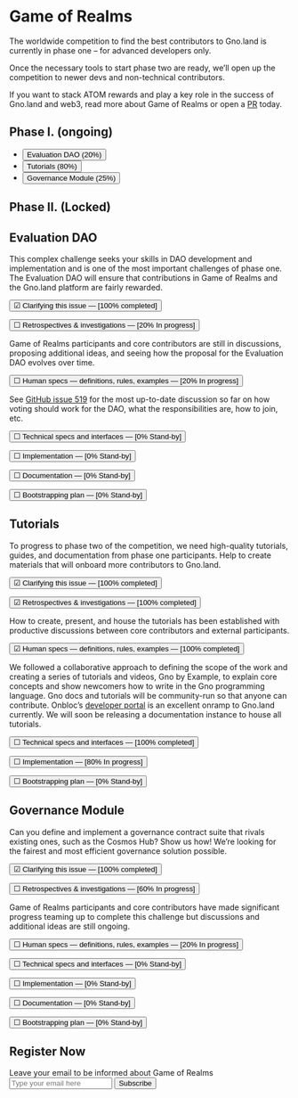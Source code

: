 # Game of Realms

The worldwide competition to find the best contributors to Gno.land is currently in phase one – for advanced developers only.

Once the necessary tools to start phase two are ready, we’ll open up the competition to newer devs and non-technical contributors.

If you want to stack ATOM rewards and play a key role in the success of Gno.land and web3, read more about Game of Realms or open a [PR](https://github.com/gnolang/gno/) today.

<div>

<div role="tablist" aria-labelledby="tablist-1" class="tabs">
<div class="columns-2">
<div>

## Phase I. (ongoing)

- <button id="tab-1" type="button" role="tab" aria-selected="true" aria-controls="tabpanel-1">Evaluation DAO (20%)</button>
- <button id="tab-2" type="button" role="tab" aria-selected="false" aria-controls="tabpanel-2" tabindex="-1">Tutorials (80%)</button>
- <button id="tab-3" type="button" role="tab" aria-selected="false" aria-controls="tabpanel-3" tabindex="-1">Governance Module (25%)</button>

</div>
<div>

## Phase II. (Locked)

</div>
</div>
</div>

<div class="jumbotron">

<div id="tabpanel-1" role="tabpanel" tabindex="0" aria-labelledby="tab-1" class="">

## Evaluation DAO

This complex challenge seeks your skills in DAO development and implementation and is one of the most important challenges of phase one. The Evaluation DAO will ensure that contributions in Game of Realms and the Gno.land platform are fairly rewarded.

<div class="accordion gor-accordion">

<button type="button" aria-expanded="false" class="accordion-trigger is-muted" aria-controls="acc-1" id="accpanel-1"> &#9745; <span class="is-finished">Clarifying this issue</span> — [100%&nbsp;completed] </button>

<div id="acc-1" role="region" aria-labelledby="accpanel-1" class="accordion-panel is-hidden">
</div>

<button type="button" aria-expanded="true" class="accordion-trigger" aria-controls="acc-2" id="accpanel-2"> &#9744; <span class="is-underline">Retrospectives & investigations</span> — [20%&nbsp;In progress]</button>

<div id="acc-2" role="region" aria-labelledby="accpanel-2" class="accordion-panel">

Game of Realms participants and core contributors are still in discussions, proposing additional ideas, and seeing how the proposal for the Evaluation DAO evolves over time.

</div>

<button type="button" aria-expanded="true" class="accordion-trigger" aria-controls="acc-3" id="accpanel-3"> &#9744; <span class="is-underline">Human specs — definitions, rules, examples</span> — [20%&nbsp;In progress]</button>

<div id="acc-3" role="region" aria-labelledby="accpanel-3" class="accordion-panel">

See [GitHub issue 519](https://github.com/gnolang/gno/issues/519) for the most up-to-date discussion so far on how voting should work for the DAO, what the responsibilities are, how to join, etc.

</div>

<button type="button" aria-expanded="false" class="accordion-trigger" aria-controls="acc-4" id="accpanel-4"> &#9744; <span class="is-underline">Technical specs and interfaces</span> — [0%&nbsp;Stand-by]</button>

<div id="acc-4" role="region" aria-labelledby="accpanel-4" class="accordion-panel is-hidden">
</div>

<button type="button" aria-expanded="false" class="accordion-trigger" aria-controls="acc-5" id="accpanel-5"> &#9744; <span class="is-underline">Implementation</span> — [0%&nbsp;Stand-by]</button>

<div id="acc-5" role="region" aria-labelledby="accpanel-5" class="accordion-panel is-hidden">
</div>

<button type="button" aria-expanded="false" class="accordion-trigger" aria-controls="acc-6" id="accpanel-6"> &#9744; <span class="is-underline">Documentation</span> — [0%&nbsp;Stand-by]</button>

<div id="acc-6" role="region" aria-labelledby="accpanel-6" class="accordion-panel is-hidden">
</div>

<button type="button" aria-expanded="false" class="accordion-trigger" aria-controls="acc-7" id="accpanel-7"> &#9744; <span class="is-underline">Bootstrapping plan</span> — [0%&nbsp;Stand-by]</button>

<div id="acc-7" role="region" aria-labelledby="accpanel-7" class="accordion-panel is-hidden">
</div>

</div>
</div>

<div id="tabpanel-2" role="tabpanel" tabindex="0" aria-labelledby="tab-2" class="">

## Tutorials

To progress to phase two of the competition, we need high-quality tutorials, guides, and documentation from phase one participants. Help to create materials that will onboard more contributors to Gno.land.

<div class="accordion gor-accordion">

<button type="button" aria-expanded="false" class="accordion-trigger is-muted" aria-controls="acc-8" id="accpanel-8"> &#9745; <span class="is-finished">Clarifying this issue</span> — [100%&nbsp;completed] </button>

<div id="acc-8" role="region" aria-labelledby="accpanel-8" class="accordion-panel is-hidden">
</div>

<button type="button" aria-expanded="false" class="accordion-trigger is-muted" aria-controls="acc-9" id="accpanel-9"> &#9745; <span class="is-finished">Retrospectives & investigations</span> — [100%&nbsp;completed]</button>

<div id="acc-9" role="region" aria-labelledby="accpanel-9" class="accordion-panel is-muted is-hidden">

How to create, present, and house the tutorials has been established with productive discussions between core contributors and external participants.

</div>

<button type="button" aria-expanded="false" class="accordion-trigger is-muted" aria-controls="acc-10" id="accpanel-10"> &#9745; <span class="is-finished">Human specs — definitions, rules, examples</span> — [100%&nbsp;completed]</button>

<div id="acc-10" role="region" aria-labelledby="accpanel-10" class="accordion-panel is-muted is-hidden">

We followed a collaborative approach to defining the scope of the work and creating a series of tutorials and videos, Gno by Example, to explain core concepts and show newcomers how to write in the Gno programming language. Gno docs and tutorials will be community-run so that anyone can contribute. Onbloc’s [developer portal](https://docs.onbloc.xyz/) is an excellent onramp to Gno.land currently. We will soon be releasing a documentation instance to house all tutorials.

</div>

<button type="button" aria-expanded="false" class="accordion-trigger is-muted" aria-controls="acc-11" id="accpanel-11"> &#9744; <span class="is-finished">Technical specs and interfaces</span> — [100%&nbsp;completed]</button>

<div id="acc-11" role="region" aria-labelledby="accpanel-11" class="accordion-panel is-hidden">
</div>

<button type="button" aria-expanded="false" class="accordion-trigger" aria-controls="acc-12" id="accpanel-12"> &#9744; <span class="is-underline">Implementation</span> — [80%&nbsp;In progress]</button>

<div id="acc-12" role="region" aria-labelledby="accpanel-12" class="accordion-panel is-hidden">
</div>

<button type="button" aria-expanded="false" class="accordion-trigger" aria-controls="acc-13" id="accpanel-13"> &#9744; <span class="is-underline">Bootstrapping plan</span> — [0%&nbsp;Stand-by]</button>

<div id="acc-13" role="region" aria-labelledby="accpanel-13" class="accordion-panel is-hidden">
</div>

</div>
</div>

<div id="tabpanel-3" role="tabpanel" tabindex="0" aria-labelledby="tab-3" class="">

## Governance Module

Can you define and implement a governance contract suite that rivals existing ones, such as the Cosmos Hub? Show us how! We’re looking for the fairest and most efficient governance solution possible.

<div class="accordion gor-accordion">

<button type="button" aria-expanded="false" class="accordion-trigger is-muted" aria-controls="acc-14" id="accpanel-14"> &#9745; <span class="is-finished">Clarifying this issue</span> — [100%&nbsp;completed] </button>

<div id="acc-14" role="region" aria-labelledby="accpanel-14" class="accordion-panel is-hidden">
</div>

<button type="button" aria-expanded="true" class="accordion-trigger" aria-controls="acc-15" id="accpanel-15"> &#9744; <span class="is-underline">Retrospectives & investigations</span> — [60%&nbsp;In progress]</button>

<div id="acc-15" role="region" aria-labelledby="accpanel-15" class="accordion-panel">

Game of Realms participants and core contributors have made significant progress teaming up to complete this challenge but discussions and additional ideas are still ongoing.

</div>

<button type="button" aria-expanded="false" class="accordion-trigger" aria-controls="acc-16" id="accpanel-16"> &#9744; <span class="is-underline">Human specs — definitions, rules, examples</span> — [20%&nbsp;In progress]</button>

<div id="acc-16" role="region" aria-labelledby="accpanel-16" class="accordion-panel is-muted is-hidden">
</div>

<button type="button" aria-expanded="false" class="accordion-trigger" aria-controls="acc-17" id="accpanel-17"> &#9744; <span class="is-underline">Technical specs and interfaces</span> — [0%&nbsp;Stand-by]</button>

<div id="acc-17" role="region" aria-labelledby="accpanel-17" class="accordion-panel is-hidden">
</div>

<button type="button" aria-expanded="false" class="accordion-trigger" aria-controls="acc-18" id="accpanel-18"> &#9744; <span class="is-underline">Implementation</span> — [0%&nbsp;Stand-by]</button>

<div id="acc-18" role="region" aria-labelledby="accpanel-18" class="accordion-panel is-hidden">
</div>

<button type="button" aria-expanded="false" class="accordion-trigger" aria-controls="acc-19" id="accpanel-19"> &#9744; <span class="is-underline">Documentation</span> — [0%&nbsp;Stand-by]</button>

<div id="acc-19" role="region" aria-labelledby="accpanel-19" class="accordion-panel is-hidden"></div>

<button type="button" aria-expanded="false" class="accordion-trigger" aria-controls="acc-20" id="accpanel-20"> &#9744; <span class="is-underline">Bootstrapping plan</span> — [0%&nbsp;Stand-by]</button>

<div id="acc-20" role="region" aria-labelledby="accpanel-20" class="accordion-panel is-hidden">
</div>

</div>

</div>

</div>
</div>

## Register Now

<!-- mailchimp -->
<div id="mc_embed_signup">
<form action="https://land.us18.list-manage.com/subscribe/post?u=8befe3303cf82796d2c1a1aff&amp;id=5499ca154b&amp;f_id=008d70e7f0" method="post" id="mc-embedded-subscribe-form" name="mc-embedded-subscribe-form" class="validate" target="_self">
  <label for="mce-EMAIL">Leave your email to be informed about Game of Realms</label>
  <div id="mc_embed_signup_scroll">
  	<div class="mc-field-group">
  		<input type="email" value="" name="EMAIL" class="required email" id="mce-EMAIL" placeholder="Type your email here" required>
  		<input type="submit" value="Subscribe" name="subscribe" id="mc-embedded-subscribe" class="button">
  	</div>
  	<div hidden="true"><input type="hidden" name="tags" value="2525514"></div>
  	<div id="mce-responses" class="clear">
  		<div class="response" id="mce-error-response" style="display:none"></div>
  		<div class="response" id="mce-success-response" style="display:none"></div>
  	</div>
  	<!-- real people should not fill this in and expect good things - do not remove this or risk form bot signups-->
  	<div style="position: absolute; left: -5000px;" aria-hidden="true"><input type="text" name="b_8befe3303cf82796d2c1a1aff_5499ca154b" tabindex="-1" value=""></div>
  </div>
</form>
</div>
<!-- /mailchimp -->
